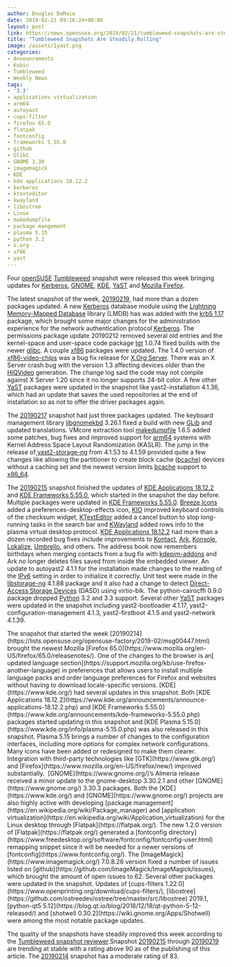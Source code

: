 ```yaml
---
author: Douglas DeMaio
date: 2019-02-21 09:16:24+00:00
layout: post
link: https://news.opensuse.org/2019/02/21/tumbleweed-snapshots-are-steadily-rolling/
title: "Tumbleweed Snapshots Are Steadily Rolling"
image: /assets/1yast.png
categories:
- Announcements
- Kubic
- Tumbleweed
- Weekly News
tags:
- '3.3'
- applications virtualization
- arm64
- autoyast
- cups-filter
- firefox 65.0
- flatpak
- fontconfig
- frameworks 5.55.0
- github
- GlibC
- GNOME 3.30
- imagemagick
- KDE
- kde applications 18.12.2
- kerberos
- ktexteditor
- kwayland
- libostree
- Linux
- makedumpfile
- package mangement
- plasma 5.15
- python 3.2
- x.org
- xf86
- yast
---
```

Four [openSUSE](https://www.opensuse.org/) [Tumbleweed](https://en.opensuse.org/Portal:Tumbleweed) snapshot were released this week bringing updates for [Kerberos](https://web.mit.edu/kerberos/), [GNOME](https://www.gnome.org/), [KDE](https://www.kde.org/), [YaST](http://yast.opensuse.org/) and [Mozilla Firefox](https://www.mozilla.org/en-US/firefox/new/).

The latest snapshot of the week, [20190219](https://lists.opensuse.org/opensuse-factory/2019-02/msg00496.html), had more than a dozen packages updated. A new [Kerberos](https://web.mit.edu/kerberos/) database module using the [Lightning Memory-Mapped Database](https://en.wikipedia.org/wiki/Lightning_Memory-Mapped_Database) library (LMDB) has was added with the [krb5 1.17](https://web.mit.edu/kerberos/krb5-1.17/) package, which brought some major changes for the administration experience for the network authentication protocol [Kerberos](https://web.mit.edu/kerberos/). The permissions package update 20190212 removed several old entries and the kernel-space and user-space code package [tgt](http://stgt.sourceforge.net/) 1.0.74 fixed builds with the newer [glibc](https://www.gnu.org/s/libc/). A couple [xf86](https://www.x.org/) packages were updated. The 1.4.0 version of [xf86-video-chips](https://github.com/freedesktop/xorg-xf86-video-chips) was a bug fix release for [X.Org Server](https://en.wikipedia.org/wiki/X.Org_Server). There was an X Server crash bug with the version 1.3 affecting devices older than the [HiQVideo](https://www.eetimes.com/document.asp?doc_id=1210555) generation. The change log said the code may not compile against X Server 1.20 since it no longer supports 24-bit color. A few other [YaST](http://yast.opensuse.org/) packages were updated in the snapshot like yast2-installation 4.1.36, which had an update that saves the used repositories at the end of installation so as not to offer the driver packages again.

The [20190217](https://lists.opensuse.org/opensuse-factory/2019-02/msg00484.html) snapshot had just three packages updated. The keyboard management library [libgnomekbd](https://github.com/GNOME/libgnomekbd) 3.26.1 fixed a build with new [GLib](https://developer.gnome.org/glib/) and updated translations. VMcore extraction tool [makedumpfile](https://linux.die.net/man/8/makedumpfile) 1.6.5 added some patches, bug fixes and improved support for [arm64](https://en.wikipedia.org/wiki/ARM_architecture) systems with Kernel Address Space Layout Randomization (KASLR). The jump in the release of[ yast2-storage-ng](https://github.com/yast/yast-storage-ng) from 4.1.53 to 4.1.59 provided quite a few changes like allowing the partitioner to create block cache ([bcache](https://en.wikipedia.org/wiki/Bcache)) devices without a caching set and the newest version limits [bcache](https://en.wikipedia.org/wiki/Bcache) support to [x86_64](https://en.wikipedia.org/wiki/X86-64).

The [20190215](https://lists.opensuse.org/opensuse-factory/2019-02/msg00465.html) snapshot finished the updates of [KDE Applications 18.12.2](https://www.kde.org/announcements/announce-applications-18.12.2.php) and [KDE Frameworks 5.55.0](https://www.kde.org/announcements/kde-frameworks-5.55.0.php), which started in the snapshot the day before. Multiple packages were updated in [KDE Frameworks 5.55.0](https://www.kde.org/announcements/kde-frameworks-5.55.0.php). [Breeze Icons](https://github.com/KDE/breeze-icons) added a preferences-desktop-effects icon, [KIO](https://en.wikipedia.org/wiki/KIO) improved keyboard controls of the checksum widget, [KTextEditor](https://api.kde.org/frameworks/ktexteditor/html/) added a cancel button to stop long-running tasks in the search bar and [KWayland](https://github.com/KDE/kwayland) added rows info to the plasma virtual desktop protocol. [KDE Applications 18.12.2](https://www.kde.org/announcements/announce-applications-18.12.2.php) had more than a dozen recorded bug fixes include improvements to [Kontact](https://kontact.kde.org/), [Ark](https://www.kde.org/applications/utilities/ark/), [Konsole](https://konsole.kde.org/), [Lokalize](https://www.kde.org/applications/development/lokalize/), [Umbrello](https://umbrello.kde.org/), and others. The address book now remembers birthdays when merging contacts from a bug fix with [kdepim-addons](https://cgit.kde.org/kdepim-addons.git) and Ark no longer deletes files saved from inside the embedded viewer. An update to autoyast2 4.1.1 for the installation made changes to the reading of the [IPv6](https://en.wikipedia.org/wiki/IPv6) setting in order to initialize it correctly. Unit test were made in the [libstorage-ng](https://github.com/openSUSE/libstorage-ng) 4.1.88 package and it also had a change to detect [Direct-Access Storage Devices](https://en.wikipedia.org/wiki/Direct-access_storage_device) (DASD) using virtio-blk. The python-cairocffi 0.9.0 package dropped [Python](https://www.python.org/) 3.2 and 3.3 support. Several other [YaST](http://yast.opensuse.org/) packages were updated in the snapshot including yast2-bootloader 4.1.17, yast2-configuration-management 4.1.3, yast2-firstboot 4.1.5 and yast2-network 4.1.39.

<!-- more -->The snapshot that started the week [20190214](https://lists.opensuse.org/opensuse-factory/2019-02/msg00447.html) brought the newest Mozilla [Firefox 65.0](https://www.mozilla.org/en-US/firefox/65.0/releasenotes/). One of the changes to the browser is an[ updated language section](https://support.mozilla.org/kb/use-firefox-another-language) in preferences that allows users to install multiple language packs and order language preferences for Firefox and websites without having to download locale-specific versions. [KDE](https://www.kde.org/) had several updates in this snapshot. Both [KDE Applications 18.12.2](https://www.kde.org/announcements/announce-applications-18.12.2.php) and [KDE Frameworks 5.55.0](https://www.kde.org/announcements/kde-frameworks-5.55.0.php) packages started updating in this snapshot and [KDE Plasma 5.15.0](https://www.kde.org/info/plasma-5.15.0.php) was also released in this snapshot. Plasma 5.15 brings a number of changes to the configuration interfaces, including more options for complex network configurations. Many icons have been added or redesigned to make them clearer. Integration with third-party technologies like [GTK](https://www.gtk.org/) and [Firefox](https://www.mozilla.org/en-US/firefox/new/) improved substantially.  [GNOME](https://www.gnome.org/)’s Almería release received a minor update to the gnome-desktop 3.30.2.1 and other [GNOME](https://www.gnome.org/) 3.30.3 packages. Both the [KDE](https://www.kde.org/) and [GNOME](https://www.gnome.org/) projects are also highly active with developing [package management](https://en.wikipedia.org/wiki/Package_manager) and [application virtualization](https://en.wikipedia.org/wiki/Application_virtualization) for the Linux desktop through [Flatpak](https://flatpak.org/). The new 1.2.0 version of [Flatpak](https://flatpak.org/) generated a [fontconfig directory](https://www.freedesktop.org/software/fontconfig/fontconfig-user.html) remapping snippet since it will be needed for a newer versions of [fontconfig](https://www.fontconfig.org/). The [ImageMagick](https://www.imagemagick.org/) 7.0.8.26 version fixed a number of issues listed on [github](https://github.com/ImageMagick/ImageMagick/issues), which brought the amount of open issues to 62. Several other packages were updated in the snapshot. Updates of [cups-filters 1.22.0](https://www.openprinting.org/download/cups-filters/), [libostree](https://github.com/ostreedev/ostree/tree/master/src/libostree) 2019.1, [python-qt5 5.12](https://blog.qt.io/blog/2018/12/18/qt-python-5-12-released/) and [shotwell 0.30.2](https://wiki.gnome.org/Apps/Shotwell) were among the most notable package updates.

The quality of the snapshots have steadily improved this week according to the [Tumbleweed snapshot reviewer](http://review.tumbleweed.boombatower.com/).Snapshot [20190215](https://lists.opensuse.org/opensuse-factory/2019-02/msg00465.html) through [20190219](https://lists.opensuse.org/opensuse-factory/2019-02/msg00496.html) are trending at stable with a rating above 90 as of the publishing of this article. The [20190214](https://lists.opensuse.org/opensuse-factory/2019-02/msg00447.html) snapshot has a moderate rating of 83.		

